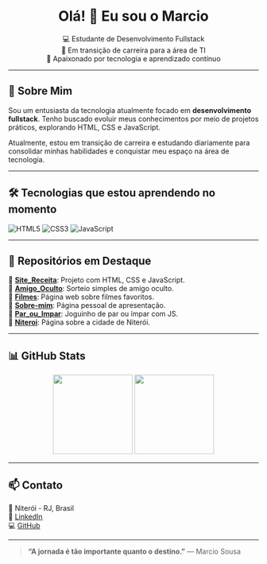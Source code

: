 <h1 align="center">Olá! 👋 Eu sou o Marcio</h1>

<p align="center">
  💻 Estudante de Desenvolvimento Fullstack <br>
  🚀 Em transição de carreira para a área de TI <br>
  🌱 Apaixonado por tecnologia e aprendizado contínuo
</p>

---
  
  ## 🧠 Sobre Mim

Sou um entusiasta da tecnologia atualmente focado em **desenvolvimento fullstack**. Tenho buscado evoluir meus conhecimentos por meio de projetos práticos, explorando HTML, CSS e JavaScript.

Atualmente, estou em transição de carreira e estudando diariamente para consolidar minhas habilidades e conquistar meu espaço na área de tecnologia.

---

## 🛠️ Tecnologias que estou aprendendo no momento

![HTML5](https://img.shields.io/badge/HTML5-E34F26?style=for-the-badge&logo=html5&logoColor=fff)
![CSS3](https://img.shields.io/badge/CSS3-1572B6?style=for-the-badge&logo=css3&logoColor=fff)
![JavaScript](https://img.shields.io/badge/JavaScript-F7DF1E?style=for-the-badge&logo=javascript&logoColor=000)

---

## 📌 Repositórios em Destaque

🔹 [**Site_Receita**](https://github.com/MarcioROBSousa/Site_Receita): Projeto com HTML, CSS e JavaScript.  
🔹 [**Amigo_Oculto**](https://github.com/MarcioROBSousa/Amigo_Oculto): Sorteio simples de amigo oculto.  
🔹 [**Filmes**](https://github.com/MarcioROBSousa/Filmes): Página web sobre filmes favoritos.  
🔹 [**Sobre-mim**](https://github.com/MarcioROBSousa/Sobre-mim): Página pessoal de apresentação.  
🔹 [**Par_ou_Impar**](https://github.com/MarcioROBSousa/Par_ou_Impar): Joguinho de par ou ímpar com JS.  
🔹 [**Niteroi**](https://github.com/MarcioROBSousa/Niteroi): Página sobre a cidade de Niterói.

---

## 📊 GitHub Stats

<div align="center">
  <img height="160em" src="https://github-readme-stats.vercel.app/api?username=MarcioROBSousa&show_icons=true&theme=tokyonight" />
  <img height="160em" src="https://github-readme-stats.vercel.app/api/top-langs/?username=MarcioROBSousa&layout=compact&theme=tokyonight" />
</div>

---

## 📫 Contato

📍 Niterói - RJ, Brasil  
🔗 [LinkedIn](https://www.linkedin.com/in/marciosousa77/)  
💻 [GitHub](https://github.com/MarcioROBSousa)

---

> **“A jornada é tão importante quanto o destino.”** — Marcio Sousa
